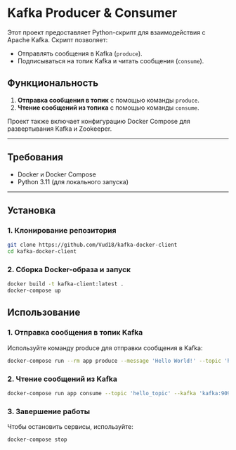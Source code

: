 # Kafka Producer & Consumer

Этот проект предоставляет Python-скрипт для взаимодействия с Apache Kafka. Скрипт позволяет:
- Отправлять сообщения в Kafka (`produce`).
- Подписываться на топик Kafka и читать сообщения (`consume`).

## Функциональность
1. **Отправка сообщения в топик** с помощью команды `produce`.
2. **Чтение сообщений из топика** с помощью команды `consume`.

Проект также включает конфигурацию Docker Compose для развертывания Kafka и Zookeeper.

---

## Требования

- Docker и Docker Compose
- Python 3.11 (для локального запуска)

---

## Установка

### 1. Клонирование репозитория

```bash
git clone https://github.com/Vud18/kafka-docker-client
cd kafka-docker-client
```

### 2. Сборка Docker-образа и запуск

```bash
docker build -t kafka-client:latest .
docker-compose up
```

## Использование

### 1. Отправка сообщения в топик Kafka

Используйте команду produce для отправки сообщения в Kafka:

```bash
docker-compose run --rm app produce --message 'Hello World!' --topic 'hello_topic' --kafka 'kafka:9092'
```

### 2. Чтение сообщений из Kafka

```bash
docker-compose run app consume --topic 'hello_topic' --kafka 'kafka:9092'
```

### 3. Завершение работы
Чтобы остановить сервисы, используйте:
```bash
docker-compose stop
```
